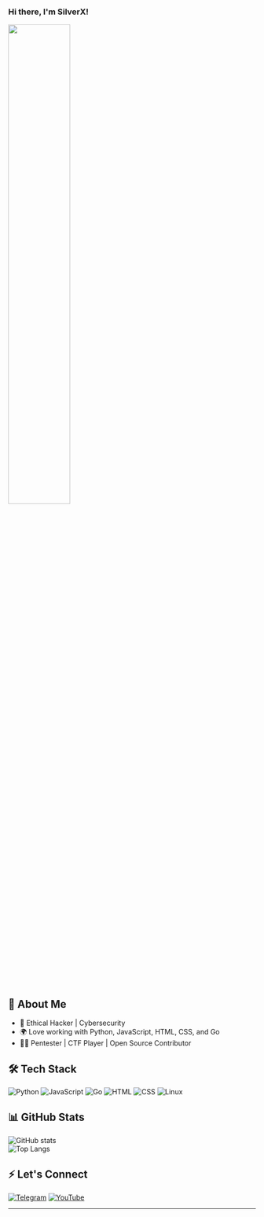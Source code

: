 ### Hi there, I'm SilverX! 

<img src="https://images.steamusercontent.com/ugc/854976916434675605/0A7FF9FDC45305AB9F1B4F51DCAC315274B28F96/?imw=5000&imh=5000&ima=fit&impolicy=Letterbox&imcolor=%23000000&letterbox=false" width="50%" />

## 🚀 About Me
- 🔐 Ethical Hacker | Cybersecurity 
- 🌍 Love working with Python, JavaScript, HTML, CSS, and Go  
- 🏴‍☠️ Pentester | CTF Player | Open Source Contributor  

## 🛠️ Tech Stack

![Python](https://img.shields.io/badge/-Python-05122A?style=flat&logo=python)
![JavaScript](https://img.shields.io/badge/-JavaScript-05122A?style=flat&logo=javascript)
![Go](https://img.shields.io/badge/-Go-05122A?style=flat&logo=go)
![HTML](https://img.shields.io/badge/-HTML-05122A?style=flat&logo=html5)
![CSS](https://img.shields.io/badge/-CSS-05122A?style=flat&logo=css3)
![Linux](https://img.shields.io/badge/-Linux-05122A?style=flat&logo=linux)

## 📊 GitHub Stats

![GitHub stats](https://github-readme-stats.vercel.app/api?username=yourusername&show_icons=true&theme=tokyonight)  
![Top Langs](https://github-readme-stats.vercel.app/api/top-langs/?username=yourusername&layout=compact&theme=tokyonight)

## ⚡ Let's Connect
[![Telegram](https://img.shields.io/badge/-Telegram-05122A?style=flat&logo=telegram)](https://t.me/silverxvip)
[![YouTube](https://img.shields.io/badge/-YouTube-FF0000?style=flat&logo=youtube&logoColor=white)](https://www.youtube.com/@silverxcyber)

---
